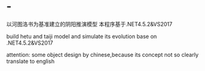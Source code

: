 # -
以河图洛书为基准建立的阴阳推演模型
本程序基于.NET4.5.2&VS2017

build hetu and taiji model and simulate its evolution
base on .NET4.5.2&VS2017

attention:
some object design by chinese,because its concept not so clearly translate to english

